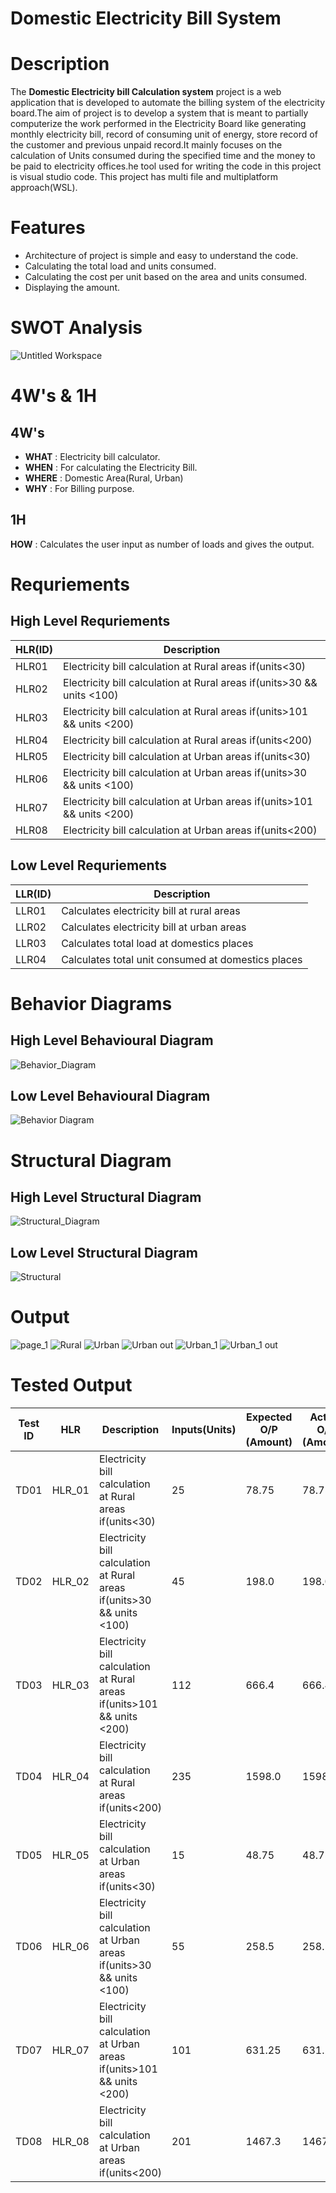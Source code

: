 # Domestic Electricity Bill System



# Description

   The **Domestic Electricity bill Calculation system** project  is a web application that is developed to automate the billing system of the electricity board.The aim of project is to develop a system that is meant to partially computerize the work performed in the Electricity Board like generating monthly electricity bill, record of consuming unit of energy, store record of the customer and previous unpaid record.It mainly focuses on the calculation of Units consumed during the specified time and the money to be paid to electricity offices.he tool used for writing the code in this project is visual studio code. This project has multi file and multiplatform approach(WSL).
 


# Features
  - Architecture of project is simple and easy to understand the code.
  - Calculating the total load and units consumed.
  - Calculating the cost per unit based on the area and units consumed.
  - Displaying the amount.

# SWOT Analysis
  
  ![Untitled Workspace](https://user-images.githubusercontent.com/82401251/152638428-5d8c1dd8-b49b-4662-92ea-3d6bfc6191a1.jpg)


# 4W's & 1H
 
  ## 4W's

   * **WHAT**  : Electricity bill calculator.
   * **WHEN**  : For calculating the Electricity Bill.
   * **WHERE** : Domestic Area(Rural, Urban)
   * **WHY**   : For Billing purpose.

  ## 1H 

   **HOW**    : Calculates the user input as number of loads and gives the output.



# Requriements
  
## **High Level Requriements**
 
|HLR(ID)|Description|
--- | --- | 
|HLR01| Electricity bill calculation at Rural areas if(units<30)|
|HLR02| Electricity bill calculation at Rural areas if(units>30 && units <100)|
|HLR03| Electricity bill calculation at Rural areas if(units>101 && units <200)|
|HLR04| Electricity bill calculation at Rural areas if(units<200)|	
|HLR05| Electricity bill calculation at Urban areas if(units<30)|
|HLR06| Electricity bill calculation at Urban areas if(units>30 && units <100)|
|HLR07| Electricity bill calculation at Urban areas if(units>101 && units <200)|
|HLR08 |Electricity bill calculation at Urban areas if(units<200)|

## **Low Level Requriements**
   
|LLR(ID)|Description|
--- | --- | 
|LLR01|	Calculates electricity bill at rural areas|
|LLR02|	Calculates electricity bill at urban areas|	
|LLR03|	Calculates total load at domestics places|
|LLR04| Calculates total unit consumed at domestics places|
  

# **Behavior Diagrams**


## **High Level Behavioural Diagram**

![Behavior_Diagram](https://user-images.githubusercontent.com/82401251/152674174-a4aa0208-4849-442a-bad9-49239e5f89c9.jpg)


## **Low Level Behavioural Diagram**

![Behavior Diagram](https://user-images.githubusercontent.com/82401251/152932754-1ff90616-8002-4c86-bf81-6a85f4682957.jpg)


# **Structural Diagram**

## **High Level Structural Diagram**

![Structural_Diagram](https://user-images.githubusercontent.com/82401251/152674189-008cc41d-f0cf-4b90-a2a5-e715aaadc6a6.jpg)


## **Low Level Structural Diagram**

![Structural](https://user-images.githubusercontent.com/82401251/152933073-3ad005ef-ad1d-470b-b270-ff75a9dd5c3b.png)



# **Output**


![page_1](https://user-images.githubusercontent.com/82401251/153375150-1977183d-ea16-45cd-bc4e-035bf5966c99.png)
![Rural](https://user-images.githubusercontent.com/82401251/153375123-c185c24c-e406-4709-8b12-30f3417627d3.png)
![Urban](https://user-images.githubusercontent.com/82401251/153375205-8b0078f2-0176-4d31-afcb-d035d3d657cb.png)
![Urban out](https://user-images.githubusercontent.com/82401251/153375235-53765530-21c0-43c4-ab24-abd32f13582c.png)
![Urban_1](https://user-images.githubusercontent.com/82401251/153375267-2e721f89-8904-48aa-afb4-865ea009a39a.png)
![Urban_1 out](https://user-images.githubusercontent.com/82401251/153375298-3ae94b74-f5c3-4799-8f63-8d4682d4392d.png)

# **Tested Output**

|Test ID| HLR | Description| Inputs(Units)|Expected O/P (Amount)| Actual O/P (Amount)|
--- | --- | --- | --- | --- | --- |
|TD01|HLR_01|Electricity bill calculation at Rural areas if(units<30)|   25|  78.75| 78.75|
|TD02|HLR_02|Electricity bill calculation at Rural areas if(units>30 && units <100)|   45|  198.0|  198.0|
|TD03|HLR_03|Electricity bill calculation at Rural areas if(units>101 && units <200)|  112|  666.4| 666.4|
|TD04|HLR_04|Electricity bill calculation at Rural areas if(units<200)|   235|  1598.0|  1598.0|
|TD05|HLR_05|Electricity bill calculation at Urban areas if(units<30)|   15|   48.75|   48.75|
|TD06|HLR_06|Electricity bill calculation at Urban areas if(units>30 && units <100)|   55|  258.5| 258.5|
|TD07|HLR_07|Electricity bill calculation at Urban areas if(units>101 && units <200)|   101|   631.25|   631.25|
|TD08|HLR_08|Electricity bill calculation at Urban areas if(units<200)|   201|   1467.3| 1467.3|